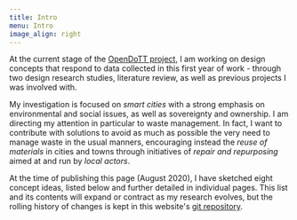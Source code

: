 ```yaml
---
title: Intro
menu: Intro
image_align: right
---
```


At the current stage of the [OpenDoTT project](https://is.efeefe.me/opendott), I am working on design concepts that respond to data collected in this first year of work - through two design research studies, literature review, as well as previous projects I was involved with.

My investigation is focused on *smart cities* with a strong emphasis on environmental and social issues, as well as sovereignty and ownership. I am directing my attention in particular to waste management. In fact, I want to contribute with solutions to avoid as much as possible the very need to manage waste in the usual manners, encouraging instead the *reuse of materials* in cities and towns through initiatives of *repair and repurposing* aimed at and run by *local actors*.

At the time of publishing this page (August 2020), I have sketched eight concept ideas, listed below and further detailed in individual pages. This list and its contents will expand or contract as my research evolves, but the rolling history of changes is kept in this website's [git repository](https://github.com/efeefe/is/tree/master/pages/concepts).
